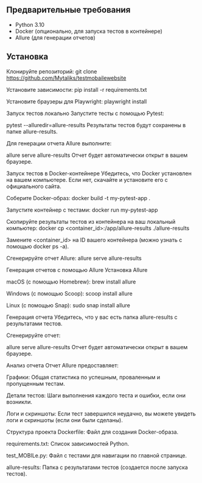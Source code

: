 
## Предварительные требования

- Python 3.10
- Docker (опционально, для запуска тестов в контейнере)
- Allure (для генерации отчетов)

## Установка

  Клонируйте репозиторий:
  git clone https://github.com/Mytaliks/testmobailewebsite

Установите зависимости:
pip install -r requirements.txt

Установите браузеры для Playwright:
playwright install

Запуск тестов локально
Запустите тесты с помощью Pytest:

pytest --alluredir=allure-results
Результаты тестов будут сохранены в папке allure-results.

Для генерации отчета Allure выполните:

allure serve allure-results
Отчет будет автоматически открыт в вашем браузере.

Запуск тестов в Docker-контейнере
Убедитесь, что Docker установлен на вашем компьютере. Если нет, скачайте и установите его с официального сайта.

Соберите Docker-образ:
docker build -t my-pytest-app .

Запустите контейнер с тестами:
docker run my-pytest-app

Скопируйте результаты тестов из контейнера на ваш локальный компьютер:
docker cp <container_id>:/app/allure-results ./allure-results

Замените <container_id> на ID вашего контейнера (можно узнать с помощью docker ps -a).

Сгенерируйте отчет Allure:
allure serve allure-results

Генерация отчетов с помощью Allure
Установка Allure

macOS (с помощью Homebrew):
brew install allure

Windows (с помощью Scoop):
scoop install allure

Linux (с помощью Snap):
sudo snap install allure

Генерация отчета
Убедитесь, что у вас есть папка allure-results с результатами тестов.

Сгенерируйте отчет:

allure serve allure-results
Отчет будет автоматически открыт в вашем браузере.

Анализ отчета
Отчет Allure предоставляет:

Графики: Общая статистика по успешным, проваленным и пропущенным тестам.

Детали тестов: Шаги выполнения каждого теста и ошибки, если они возникли.

Логи и скриншоты: Если тест завершился неудачно, вы можете увидеть логи и скриншоты (если они были сделаны).

Структура проекта
Dockerfile: Файл для создания Docker-образа.

requirements.txt: Список зависимостей Python.

test_MOBILe.py: Файл с тестами для навигации по главной странице.

allure-results: Папка с результатами тестов (создается после запуска тестов).
